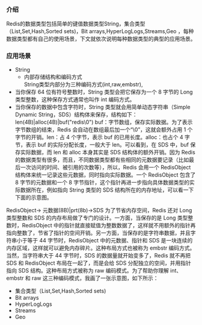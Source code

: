 ### 介绍
Redis的数据类型包括简单的键值数据类型String，集合类型（List,Set,Hash,Sorted sets)，Bit arrays,HyperLogLogs,Streams,Geo ，每种数据类型都有自己的使用场景，下文就依次说明每种数据类型的典型的应用场景。

### 应用场景

* String
    * 内部存储结构和编码方式  
    String类型内部分为三种编码方式(int,raw,embstr),
 *    当你保存 64 位有符号整数时，String 类型会把它保存为一个 8 字节的 Long 类型整数，这种保存方式通常也叫作 int 编码方式。
 *    当你保存的数据中包含字符时，String 类型就会用简单动态字符串（Simple Dynamic String，SDS）结构体来保存，结构如下：len(4B)|alloc(4B)|buf("redis\0")
buf：字节数组，保存实际数据。为了表示字节数组的结束，Redis 会自动在数组最后加一个“\0”，这就会额外占用 1 个字节的开销。len：占 4 个字节，表示 buf 的已用长度。alloc：也占个 4 字节，表示 buf 的实际分配长度，一般大于 len。可以看到，在 SDS 中，buf 保存实际数据，而 len 和 alloc 本身其实是 SDS 结构体的额外开销。因为 Redis 的数据类型有很多，而且，不同数据类型都有些相同的元数据要记录（比如最后一次访问的时间、被引用的次数等），所以，Redis 会用一个 RedisObject 结构体来统一记录这些元数据，同时指向实际数据。一个 RedisObject 包含了 8 字节的元数据和一个 8 字节指针，这个指针再进一步指向具体数据类型的实际数据所在，例如指向 String 类型的 SDS 结构所在的内存地址，可以看一下下面的示意图。

RedisObject-> 元数据(8B)|prt(8b)->SDS
为了节省内存空间，Redis 还对 Long 类型整数和 SDS 的内存布局做了专门的设计。一方面，当保存的是 Long 类型整数时，RedisObject 中的指针就直接赋值为整数数据了，这样就不用额外的指针再指向整数了，节省了指针的空间开销。另一方面，当保存的是字符串数据，并且字符串小于等于 44 字节时，RedisObject 中的元数据、指针和 SDS 是一块连续的内存区域，这样就可以避免内存碎片。这种布局方式也被称为 embstr 编码方式。当然，当字符串大于 44 字节时，SDS 的数据量就开始变多了，Redis 就不再把 SDS 和 RedisObject 布局在一起了，而是会给 SDS 分配独立的空间，并用指针指向 SDS 结构。这种布局方式被称为 raw 编码模式。为了帮助你理解 int、embstr 和 raw 这三种编码模式，我画了一张示意图，如下所示：


* 集合类型（List,Set,Hash,Sorted sets)
* Bit arrays
* HyperLogLogs
* Streams
* Geo
 

